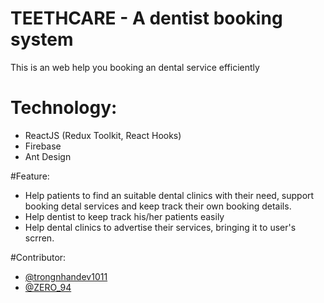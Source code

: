# TEETHCARE - A dentist booking system 

This is an web help you booking an dental service efficiently

# Technology: 
- ReactJS (Redux Toolkit, React Hooks)
- Firebase
- Ant Design

#Feature:
- Help patients to find an suitable dental clinics with their need, support booking detal services and keep track their own booking details.
- Help dentist to keep track his/her patients easily
- Help dental clinics to advertise their services, bringing it to user's scrren.

#Contributor: 
- [@trongnhandev1011](https://github.com/trongnhandev1011)
- [@ZERO_94](https://github.com/ZERO-94)
